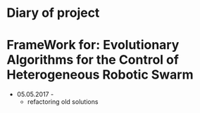 # Diary of project
# FrameWork for: Evolutionary Algorithms for the Control of Heterogeneous Robotic Swarm

* 05.05.2017 - 
	* refactoring old solutions
	